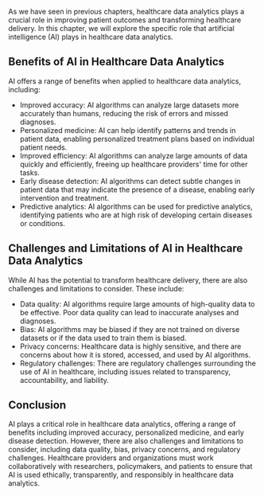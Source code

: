 
As we have seen in previous chapters, healthcare data analytics plays a crucial role in improving patient outcomes and transforming healthcare delivery. In this chapter, we will explore the specific role that artificial intelligence (AI) plays in healthcare data analytics.

Benefits of AI in Healthcare Data Analytics
-------------------------------------------

AI offers a range of benefits when applied to healthcare data analytics, including:

* Improved accuracy: AI algorithms can analyze large datasets more accurately than humans, reducing the risk of errors and missed diagnoses.
* Personalized medicine: AI can help identify patterns and trends in patient data, enabling personalized treatment plans based on individual patient needs.
* Improved efficiency: AI algorithms can analyze large amounts of data quickly and efficiently, freeing up healthcare providers' time for other tasks.
* Early disease detection: AI algorithms can detect subtle changes in patient data that may indicate the presence of a disease, enabling early intervention and treatment.
* Predictive analytics: AI algorithms can be used for predictive analytics, identifying patients who are at high risk of developing certain diseases or conditions.

Challenges and Limitations of AI in Healthcare Data Analytics
-------------------------------------------------------------

While AI has the potential to transform healthcare delivery, there are also challenges and limitations to consider. These include:

* Data quality: AI algorithms require large amounts of high-quality data to be effective. Poor data quality can lead to inaccurate analyses and diagnoses.
* Bias: AI algorithms may be biased if they are not trained on diverse datasets or if the data used to train them is biased.
* Privacy concerns: Healthcare data is highly sensitive, and there are concerns about how it is stored, accessed, and used by AI algorithms.
* Regulatory challenges: There are regulatory challenges surrounding the use of AI in healthcare, including issues related to transparency, accountability, and liability.

Conclusion
----------

AI plays a critical role in healthcare data analytics, offering a range of benefits including improved accuracy, personalized medicine, and early disease detection. However, there are also challenges and limitations to consider, including data quality, bias, privacy concerns, and regulatory challenges. Healthcare providers and organizations must work collaboratively with researchers, policymakers, and patients to ensure that AI is used ethically, transparently, and responsibly in healthcare data analytics.

